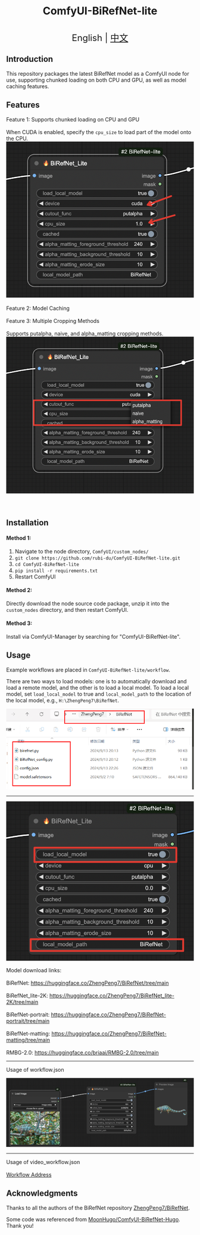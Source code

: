 <h1 align="center">ComfyUI-BiRefNet-lite</h1>  
  
<p align="center">  
    <br> <font size=5>English | <a href="README_CN.md">中文</a></font>  
</p>  
  
## Introduction  
  
This repository packages the latest BiRefNet model as a ComfyUI node for use, supporting chunked loading on both CPU and GPU, as well as model caching features.<br>  
  
## Features  
Feature 1: Supports chunked loading on CPU and GPU<br>  
When CUDA is enabled, specify the `cpu_size` to load part of the model onto the CPU.  
![slot](./assets/feature1.png)<br>  
Feature 2: Model Caching<br>  
Feature 3: Multiple Cropping Methods<br>  
Supports putalpha, naive, and alpha_matting cropping methods.  
![slot](./assets/feature2.png)<br>  
<br>  
  
## Installation   
  
#### Method 1:  
  
1. Navigate to the node directory, `ComfyUI/custom_nodes/`  
2. `git clone https://github.com/rubi-du/ComfyUI-BiRefNet-lite.git`  
3. `cd ComfyUI-BiRefNet-lite`  
4. `pip install -r requirements.txt`  
5. Restart ComfyUI  
  
#### Method 2:  
Directly download the node source code package, unzip it into the `custom_nodes` directory, and then restart ComfyUI.  
  
#### Method 3:  
Install via ComfyUI-Manager by searching for "ComfyUI-BiRefNet-lite".  
  
## Usage  
  
Example workflows are placed in `ComfyUI-BiRefNet-lite/workflow`.<br/>  
  
There are two ways to load models: one is to automatically download and load a remote model, and the other is to load a local model. To load a local model, set `load_local_model` to true and `local_model_path` to the location of the local model, e.g., `H:\ZhengPeng7\BiRefNet`.<br/>  
  
![](./assets/9e6bf0f9-67a7-41ea-bc4b-d8352e4fac4a.png)  
___  
  
![](./assets/model_path.png)  
  
Model download links:<br/>  
BiRefNet: https://huggingface.co/ZhengPeng7/BiRefNet/tree/main<br/>  
BiRefNet_lite-2K: https://huggingface.co/ZhengPeng7/BiRefNet_lite-2K/tree/main<br/>  
BiRefNet-portrait: https://huggingface.co/ZhengPeng7/BiRefNet-portrait/tree/main<br/>  
BiRefNet-matting: https://huggingface.co/ZhengPeng7/BiRefNet-matting/tree/main<br/>  
RMBG-2.0: https://huggingface.co/briaai/RMBG-2.0/tree/main<br/>  
  
___  
Usage of workflow.json<br/>  
  
![plot](./assets/demo1.png)  
  
___  
Usage of video_workflow.json<br/>  
[Workflow Address](./workflow/video_workflow.json)  
  
## Acknowledgments  
  
Thanks to all the authors of the BiRefNet repository [ZhengPeng7/BiRefNet](https://github.com/zhengpeng7/birefnet).  
  
Some code was referenced from [MoonHugo/ComfyUI-BiRefNet-Hugo](https://github.com/MoonHugo/ComfyUI-BiRefNet-Hugo). Thank you!